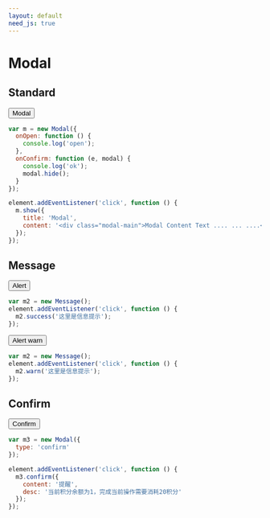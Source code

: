 ```yaml
---
layout: default
need_js: true
---
```


# Modal

## Standard

<button class="ui-button primary js-modal-btn">Modal</button>

```javascript
var m = new Modal({
  onOpen: function () {
    console.log('open');
  },
  onConfirm: function (e, modal) {
    console.log('ok');
    modal.hide();
  }
});

element.addEventListener('click', function () {
  m.show({
    title: 'Modal',
    content: '<div class="modal-main">Modal Content Text .... ... ....</div>'
  });
});
```

## Message

<button class="ui-button primary js-alert-btn">Alert</button>

```javascript
var m2 = new Message();
element.addEventListener('click', function () {
  m2.success('这里是信息提示');
});
```

<button class="ui-button primary js-alert-warn">Alert warn</button>

```javascript
var m2 = new Message();
element.addEventListener('click', function () {
  m2.warn('这里是信息提示');
});
```

## Confirm

<button class="ui-button primary js-confirm-btn">Confirm</button>

```javascript
var m3 = new Modal({
  type: 'confirm'
});

element.addEventListener('click', function () {
  m3.confirm({
    content: '提醒',
    desc: '当前积分余额为1，完成当前操作需要消耗20积分'
  });
});
```